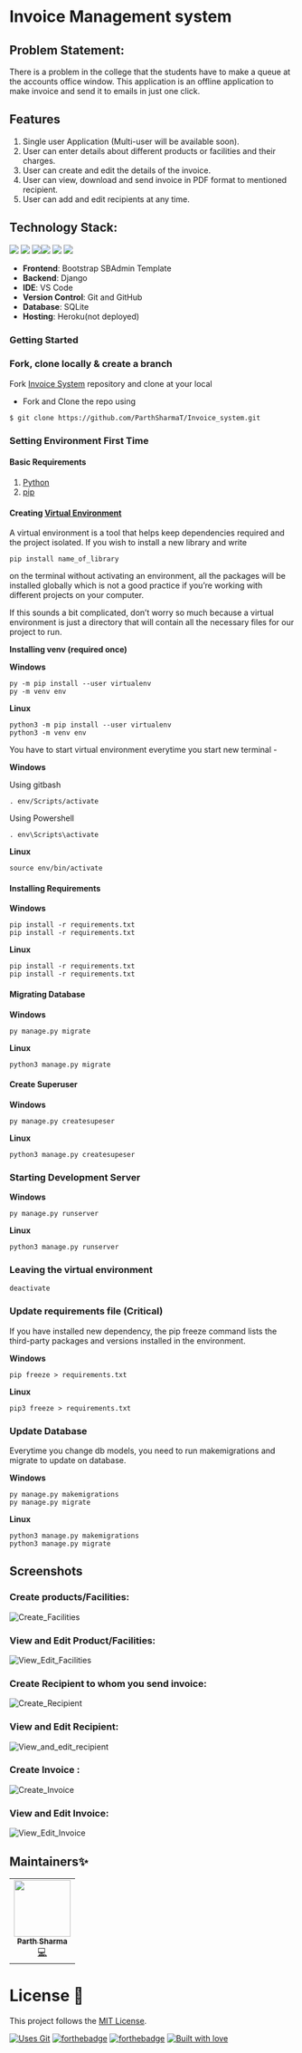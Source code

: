 # Invoice Management system

## Problem Statement:

There is a problem in the college that the students have to make a queue at the accounts office window. This application is an offline application to make invoice and send it to emails in just one click.

## Features

1. Single user Application (Multi-user will be available soon).
2. User can enter details about different products or facilities and their charges.
3. User can create and edit the details of the invoice.
4. User can view, download and send invoice in PDF format to mentioned recipient.
5. User can add and edit recipients at any time.

## Technology Stack:

<img src="https://img.shields.io/badge/python%20-%2314354C.svg?&style=for-the-badge&logo=python&logoColor=white"/> <img src="https://img.shields.io/badge/django%20-%23092E20.svg?&style=for-the-badge&logo=django&logoColor=white"/> <img src="https://img.shields.io/badge/markdown-%23000000.svg?&style=for-the-badge&logo=markdown&logoColor=white"/><img src="https://img.shields.io/badge/github%20-%23121011.svg?&style=for-the-badge&logo=github&logoColor=white"/> <img src="https://img.shields.io/badge/postgres-0B96B2?style=for-the-badge&logo=postgresql&logoColor=white"/> <img src="https://img.shields.io/badge/Heroku-430098?style=for-the-badge&logo=heroku&logoColor=white"/>

- **Frontend**: Bootstrap SBAdmin Template
- **Backend**: Django
- **IDE**: VS Code
- **Version Control**: Git and GitHub
- **Database**: SQLite
- **Hosting**: Heroku(not deployed)

### Getting Started

### Fork, clone locally & create a branch

Fork [Invoice System](https://github.com/ParthSharmaT/Invoice_system) repository and clone at your local

- Fork and Clone the repo using

```
$ git clone https://github.com/ParthSharmaT/Invoice_system.git
```

### Setting Environment First Time

#### Basic Requirements

1. [Python](https://www.python.org/downloads/)
1. [pip](https://pip.pypa.io/en/stable/installation/)

#### Creating [Virtual Environment](https://docs.python.org/3/library/venv.html)

A virtual environment is a tool that helps keep dependencies required and the project isolated. If you wish to install a new library and write

```
pip install name_of_library
```

on the terminal without activating an environment, all the packages will be installed globally which is not a good practice if you’re working with different projects on your computer.

If this sounds a bit complicated, don’t worry so much because a virtual environment is just a directory that will contain all the necessary files for our project to run.

**Installing venv (required once)**

**Windows**

```
py -m pip install --user virtualenv
py -m venv env
```

**Linux**

```
python3 -m pip install --user virtualenv
python3 -m venv env
```

You have to start virtual environment everytime you start new terminal -

**Windows**

Using gitbash

```
. env/Scripts/activate
```

Using Powershell

```
. env\Scripts\activate
```

**Linux**

```
source env/bin/activate
```

#### Installing Requirements

**Windows**

```
pip install -r requirements.txt
pip install -r requirements.txt
```

**Linux**

```
pip install -r requirements.txt
pip install -r requirements.txt
```

#### Migrating Database

**Windows**

```
py manage.py migrate
```

**Linux**

```
python3 manage.py migrate
```

#### Create Superuser

**Windows**

```
py manage.py createsupeser
```

**Linux**

```
python3 manage.py createsupeser
```

### Starting Development Server

**Windows**

```
py manage.py runserver
```

**Linux**

```
python3 manage.py runserver
```

### Leaving the virtual environment

```
deactivate
```

### Update requirements file (Critical)

If you have installed new dependency, the pip freeze command lists the third-party packages and versions installed in the environment.

**Windows**

```
pip freeze > requirements.txt
```

**Linux**

```
pip3 freeze > requirements.txt
```

### Update Database

Everytime you change db models, you need to run makemigrations and migrate to update on database.

**Windows**

```
py manage.py makemigrations
py manage.py migrate
```

**Linux**

```
python3 manage.py makemigrations
python3 manage.py migrate
```

## Screenshots

### Create products/Facilities:

![Create_Facilities](Create_Facilities.webp)

### View and Edit Product/Facilities:

![View_Edit_Facilities](View_Facilities.webp)

### Create Recipient to whom you send invoice:

![Create_Recipient](Create_Recipients.webp)

### View and Edit Recipient:

![View_and_edit_recipient](View_recipient.webp)

### Create Invoice :

![Create_Invoice](Create_Invoice.webp)

### View and Edit Invoice:

![View_Edit_Invoice](View_Invoice.webp)

## Maintainers✨

<table>
  <tbody>
  <tr>
    <td align="center"><a href="https://github.com/ParthSharmaT"><img alt="" src="https://avatars.githubusercontent.com/ParthSharmaT" width="100px;"><br><sub><b>Parth Sharma </b></sub></a><br><a href="https://github.com/ParthSharmaT/Invoice_system/commits/master?author=ParthSharmaT" title="Code">💻</a></td>

  </tr>
    
  
</tbody></table>

# License :memo:

This project follows the [MIT License](https://choosealicense.com/licenses/mit/).

[![Uses Git](https://forthebadge.com/images/badges/uses-git.svg)](https://github.com/ParthSharmaT/yoga_app_api)
[![forthebadge](https://forthebadge.com/images/badges/made-with-javascript.svg)](https://github.com/ParthSharmaT/yoga_app_api)
[![forthebadge](https://forthebadge.com/images/badges/made-with-python.svg)](https://github.com/ParthSharmaT/yoga_app_api)
[![Built with love](https://forthebadge.com/images/badges/built-with-love.svg)](https://github.com/ParthSharmaT/yoga_app_api)
